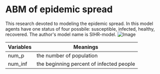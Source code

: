 # ABM of epidemic spread
This research devoted to modeling the epidemic spread. In this model agents have one status of four possbile: susceptible, infected, healthy, recovered. The author's model name is SIHR-model.
![Image](C:/Users/kirill/Pictures/Screenshots/step_1.png)


Variables|Meanings
---|---
num_p|the number of population
num_inf|the beginning percent of infected people

